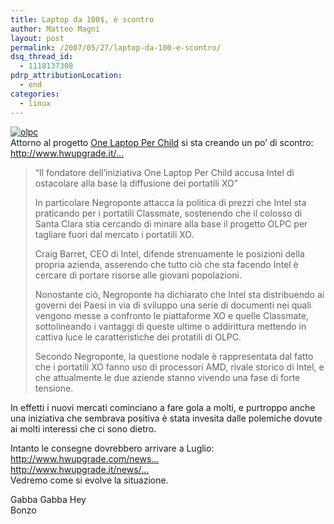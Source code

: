 ```yaml
---
title: Laptop da 100$, è scontro
author: Matteo Magni
layout: post
permalink: /2007/05/27/laptop-da-100-e-scontro/
dsq_thread_id:
  - 1118137308
pdrp_attributionLocation:
  - end
categories:
  - linux
---
```

<p><a href="http://www.laptop.org/index.it.html"><img src='http://magni.me/wp-content/uploads/2007/05/nigerian-machine.jpg' alt='olpc' /></a><br />
Attorno al progetto <a href="http://www.mytech.it/news/articolo/idA028001063565.art">One Laptop Per Child</a> si sta creando un po&#8217; di scontro:<br />
<a href="http://www.hwupgrade.it/news/portatili/olpc-e-classmate-pc-negroponte-attacca-intel_21261.html">http://www.hwupgrade.it/&#8230;</a></p>
<blockquote><p> “Il fondatore dell&#8217;iniziativa One Laptop Per Child accusa Intel di ostacolare alla base la diffusione dei portatili XO”</p>
<p>In particolare Negroponte attacca la politica di prezzi che Intel sta praticando per i portatili Classmate, sostenendo che il colosso di Santa Clara stia cercando di minare alla base il progetto OLPC per tagliare fuori dal mercato i portatili XO.</p>
<p>Craig Barret, CEO di Intel, difende strenuamente le posizioni della propria azienda, asserendo che tutto ciò che sta facendo Intel è cercare di portare risorse alle giovani popolazioni.</p>
<p>Nonostante ciò, Negroponte ha dichiarato che Intel sta distribuendo ai governi dei Paesi in via di sviluppo una serie di documenti nei quali vengono messe a confronto le piattaforme XO e quelle Classmate, sottolineando i vantaggi di queste ultime o addirittura mettendo in cattiva luce le caratteristiche dei protatili di OLPC.</p>
<p>Secondo Negroponte, la questione nodale è rappresentata dal fatto che i portatili XO fanno uso di processori AMD, rivale storico di Intel, e che attualmente le due aziende stanno vivendo una fase di forte tensione.
</p></blockquote>
<p>In effetti i nuovi mercati cominciano a fare gola a molti, e purtroppo anche una iniziativa che sembrava positiva è stata invesita dalle polemiche dovute ai molti interessi che ci sono dietro.</p>
<p>Intanto le consegne dovrebbero arrivare a Luglio:<br />
<a href="http://www.hwupgrade.com/news/mobile/sugar-entices-childhood-olpc-usage_76.html">http://www.hwupgrade.com/news&#8230;</a><br />
<a href="http://www.hwupgrade.it/news/portatili/portatili-olpc-posticipate-le-consegne_20881.html">http://www.hwupgrade.it/news/&#8230;</a><br />
Vedremo come si evolve la situazione.</p>
<p>Gabba Gabba Hey<br />
Bonzo</p>
